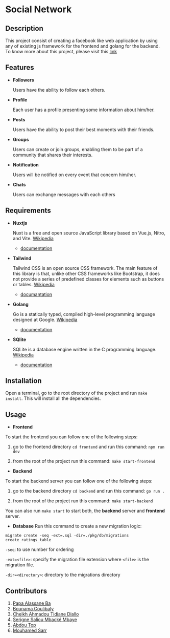 # Social Network

## Description
This project consist of creating a facebook like web application by using any of existing js framework for the frontend and golang for the backend.
To know more about this project, please visit this [link](https://github.com/01-edu/public/tree/master/subjects/social-network)

## Features
+ **Followers**

    Users have the ability to follow each others.

+ **Profile**

    Each user has a profile presenting some information about him/her.

+ **Posts**

    Users  have the ability to post their best moments with their friends.

+ **Groups**

    Users can create or join groups, enabling them to be part of a community that shares their interests.

+ **Notification**

    Users will be notified on every event that concern him/her.

+ **Chats**

    Users can exchange messages with each others


## Requirements
+ **Nuxtjs**

    Nuxt is a free and open source JavaScript library based on Vue.js, Nitro, and Vite. [Wikipedia](https://en.wikipedia.org/wiki/Nuxt.js)

    - [documentation](https://nuxt.com/docs)

    
+ **Tailwind**

    Tailwind CSS is an open source CSS framework. The main feature of this library is that, unlike other CSS frameworks like Bootstrap, it does not provide a series of predefined classes for elements such as buttons or tables. [Wikipedia](https://en.wikipedia.org/wiki/Tailwind_CSS)

    - [documantation](https://tailwindcss.com/docs/installation/framework-guides)

+ **Golang**

    Go is a statically typed, compiled high-level programming language designed at Google. [Wikipedia](https://en.wikipedia.org/wiki/Go_(programming_language))

    - [documentation](https://go.dev/doc/)

+ **SQlite**

    SQLite is a database engine written in the C programming language. [Wikipedia](https://en.wikipedia.org/wiki/SQLite)

    - [documentation](https://www.sqlite.org/docs.html)

## Installation
Open a terminal, go to the root directory of the project and run `make install`. This will install all the dependencies.

## Usage
+ **Frontend**

To start the frontend you can follow one of the following steps:

1. go to the frontend directory `cd frontend` and run this command:
`npm run dev`

2. from the root of the project run this command:
`make start-frontend`


+ **Backend**

To start the backend server you can follow one of the following steps:

1. go to the backend directory `cd backend` and run this command:
`go run .`

2. from the root of the project run this command:
`make start-backend`

You can also run `make start` to start both, the **backend** server and **frontend** server.


+ **Database**
Run this command to create a new migration logic:

`migrate create -seq -ext=.sql -dir=./pkg/db/migrations create_ratings_table`

`-seq`: to use number for ordering

`-ext=<file>`: specify the migration file extension where `<file>` is the migration file.


`-dir=<directory>`: directory to the migrations directory

## Contributors

1. [Papa Alassane Ba](https://learn.zone01dakar.sn/git/pba)
2. [Bounama Coulibaly](https://learn.zone01dakar.sn/git/bcoulibal)
3. [Cheikh Ahmadou Tidiane Diallo](https://learn.zone01dakar.sn/git/chdiallo)
4. [Serigne Saliou Mbacké Mbaye](https://learn.zone01dakar.sn/git/serignmbaye)
5. [Abdou Top](https://learn.zone01dakar.sn/git/abdotop)
6. [Mouhamed Sarr](https://learn.zone01dakar.sn/git/mohamedsarr0)
